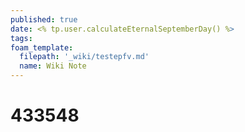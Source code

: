 ```yaml
---
published: true
date: <% tp.user.calculateEternalSeptemberDay() %>
tags:
foam_template:
  filepath: '_wiki/testepfv.md'
  name: Wiki Note
---
```

# 433548

